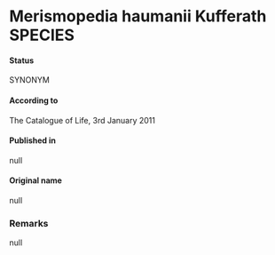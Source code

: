 # Merismopedia haumanii Kufferath SPECIES

#### Status
SYNONYM

#### According to
The Catalogue of Life, 3rd January 2011

#### Published in
null

#### Original name
null

### Remarks
null